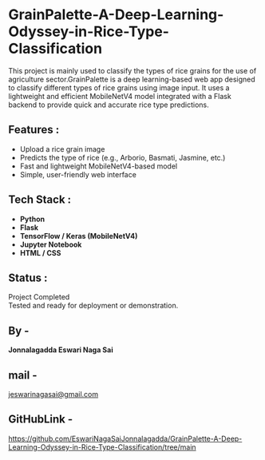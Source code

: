 # GrainPalette-A-Deep-Learning-Odyssey-in-Rice-Type-Classification

This project is mainly used to classify the types of rice grains for the use of agriculture sector.GrainPalette is a deep learning-based web app designed to classify different types of rice grains using image input. It uses a lightweight and efficient MobileNetV4 model integrated with a Flask backend to provide quick and accurate rice type predictions.


## Features :

- Upload a rice grain image
- Predicts the type of rice (e.g., Arborio, Basmati, Jasmine, etc.)
- Fast and lightweight MobileNetV4-based model
- Simple, user-friendly web interface

## Tech Stack :

- **Python**
- **Flask**
- **TensorFlow / Keras (MobileNetV4)**
- **Jupyter Notebook**
- **HTML / CSS**

## Status :

Project Completed  
Tested and ready for deployment or demonstration.

## By -
**Jonnalagadda Eswari Naga Sai**

## mail -
 jeswarinagasai@gmail.com

## GitHubLink -
 https://github.com/EswariNagaSaiJonnalagadda/GrainPalette-A-Deep-Learning-Odyssey-in-Rice-Type-Classification/tree/main

